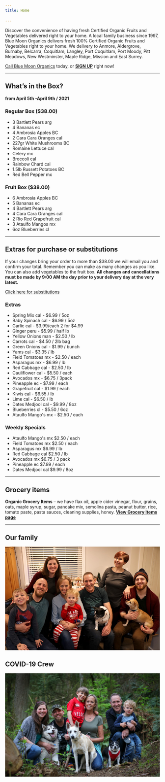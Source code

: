 ```yaml
---
title: Home

---
```

Discover the convenience of having fresh Certified Organic Fruits and Vegetables delivered right to your home. A local family business since 1997, Blue Moon Organics delivers fresh 100% Certified Organic Fruits and Vegetables right to your home. We delivery to Anmore, Aldergrove, Burnaby, Belcarra, Coquitlam, Langley, Port Coquitlam, Port Moody, Pitt Meadows, New Westminster, Maple Ridge, Mission and East Surrey.

[Call Blue Moon Organics](/contact) today, or [**SIGN UP**](/sign-up) right now!

***

## What’s in the Box?

#### **from  April 5th -April 9th / 2021**

### Regular Box ($38.00)

* 3 Bartlett Pears  arg
* 4 Bananas  ec
* 4 Ambrosia Apples  BC
* 2 Cara Cara Oranges cal
* 227gr White Mushrooms  BC
* Romaine Lettuce  cal
* Celery  mx
* Broccoli  cal
* Rainbow Chard  cal
* 1.5lb Russett Potatoes  BC
* Red Bell Pepper  mx

### Fruit Box ($38.00)

* 6 Ambrosia Apples  BC
* 5 Bananas  ec
* 4 Bartlett Pears  arg
* 4 Cara Cara Oranges  cal
* 2 Rio Red Grapefruit  cal
* 3 Ataulfo Mangos  mx
* 6oz Blueberries  cl

***

## Extras for purchase or substitutions

If your changes bring your order to more than $38.00 we will email you and confirm your total. Remember you can make as many changes as you like. You can also add vegetables to the fruit box. **All changes and cancellations must be made by 9:00 AM the day prior to your delivery day at the very latest.**

[Click here for substitutions](/substitutions "Click here for substitutions")

### Extras

* Spring Mix cal  -  $6.99 / 5oz
* Baby Spinach cal  -  $6.99 / 5oz
* Garlic  cal - $3.99/each 2 for $4.99
* Ginger  peru - $5.99 / half lb
* Yellow Onions man - $2.50 / lb
* Carrots  cal - $4.50 / 2lb bag
* Green Onions  cal - $1.99 / bunch
* Yams cal - $3.35 / lb
* Field Tomatoes  mx -  $2.50 / each
* Asparagus  mx - $6.99 / lb
* Red Cabbage  cal - $2.50 / lb
* Cauliflower  cal - $5.50 / each
* Avocados  mx  - $6.75 / 3pack
* Pineapple  ec - $7.99 / each
* Grapefruit  cal - $1.99 / each
* Kiwis  cal - $6.55 / lb
* Lime cal -  $6.50 / lb
* Dates Medjool  cal - $9.99 / 8oz
* Blueberries  cl - $5.50 / 6oz
* Ataulfo Mango's  mx - $2.50 / each

### Weekly Specials

* Ataulfo Mango's  mx  $2.50 / each
* Field Tomatoes  mx   $2.50 / each
* Asparagus  mx   $6.99 / lb
* Red Cabbage  cal  $2.50 / lb
* Avocados  mx   $6.75 / 3 pack
* Pineapple  ec   $7.99 / each
* Dates Medjool  cal  $9.99 / 8oz

***

## Grocery items

**Organic Grocery Items** – we have flax oil, apple cider vinegar, flour, grains, oats, maple syrup, sugar, pancake mix, semolina pasta, peanut butter, rice, tomato paste, pasta sauces, cleaning supplies, honey. [**View Grocery Items page**](/groceries)

***

## Our family

![Our family.](./uploads/IMG_1376-copy.jpg "Our family")

## COVID-19 Crew

![COVID-19 crew.](./uploads/covid.jpg "COVID-19 crew")